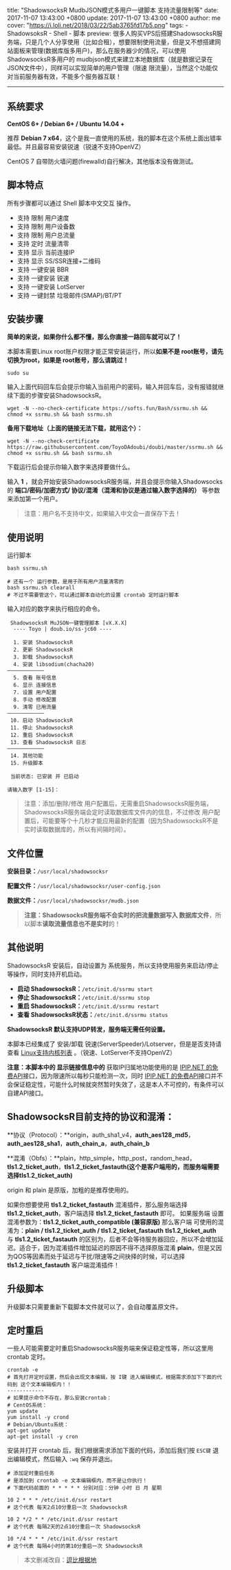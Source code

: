 title: "ShadowsocksR MudbJSON模式多用户一键脚本 支持流量限制等"
date: 2017-11-07 13:43:00 +0800
update: 2017-11-07 13:43:00 +0800
author: me
cover: "https://i.loli.net/2018/03/22/5ab3765fd17b5.png"
tags:
    - ShadowsoksR
    - Shell
    - 脚本
preview: 很多人购买VPS后搭建ShadowsocksR服务端，只是几个人分享使用（比如合租），想要限制使用流量，但是又不想搭建网站面板来管理(数据库版多用户)，那么在服务器少的情况，可以使用 ShadowsocksR多用户的 mudbjson模式来建立本地数据库（就是数据记录在JSON文件中），同样可以实现简单的用户管理（限速 限流量），当然这个功能仅对当前服务器有效，不能多个服务器互联！

---

## 系统要求 ##
**CentOS 6+ / Debian 6+ / Ubuntu 14.04 +**

推荐 **Debian 7 x64**，这个是我一直使用的系统，我的脚本在这个系统上面出错率最低。并且最容易安装锐速（锐速不支持OpenVZ）

CentOS 7 自带防火墙问题(firewalld)自行解决，其他版本没有做测试。


<!--more-->


## 脚本特点 ##
所有步骤都可以通过 Shell 脚本中文交互 操作。

 - 支持 限制 用户速度
 - 支持 限制 用户设备数
 - 支持 限制 用户总流量
 - 支持 定时 流量清零
 - 支持 显示 当前连接IP
 - 支持 显示 SS/SSR连接+二维码
 - 支持 一键安装 BBR
 - 支持 一键安装 锐速
 - 支持 一键安装 LotServer
 - 支持 一键封禁 垃圾邮件(SMAP)/BT/PT

## 安装步骤 ##
**简单的来说，如果你什么都不懂，那么你直接一路回车就可以了！**

本脚本需要Linux root账户权限才能正常安装运行，所以**如果不是 root账号，请先切换为root，如果是 root账号，那么请跳过！**

    sudo su

输入上面代码回车后会提示你输入当前用户的密码，输入并回车后，没有报错就继续下面的步骤安装ShadowsocksR。

    wget -N --no-check-certificate https://softs.fun/Bash/ssrmu.sh && chmod +x ssrmu.sh && bash ssrmu.sh

**备用下载地址（上面的链接无法下载，就用这个）：**

    wget -N --no-check-certificate https://raw.githubusercontent.com/ToyoDAdoubi/doubi/master/ssrmu.sh && chmod +x ssrmu.sh && bash ssrmu.sh

下载运行后会提示你输入数字来选择要做什么。

输入 **1** ，就会开始安装ShadowsocksR服务端，并且会提示你输入Shadowsocks的 **端口/密码/加密方式/ 协议/混淆（混淆和协议是通过输入数字选择的）** 等参数来添加第一个用户。

> 注意：用户名不支持中文，如果输入中文会一直保存下去！

## 使用说明 ##
运行脚本

    bash ssrmu.sh
     
    # 还有一个 运行参数，是用于所有用户流量清零的
    bash ssrmu.sh clearall
    # 不过不需要管这个，可以通过脚本自动化的设置 crontab 定时运行脚本

输入对应的数字来执行相应的命令。

     ShadowsocksR MuJSON一键管理脚本 [vX.X.X]
      ---- Toyo | doub.io/ss-jc60 ----
     
      1. 安装 ShadowsocksR
      2. 更新 ShadowsocksR
      3. 卸载 ShadowsocksR
      4. 安装 libsodium(chacha20)
    ————————————
      5. 查看 账号信息
      6. 显示 连接信息
      7. 设置 用户配置
      8. 手动 修改配置
      9. 清零 已用流量
    ————————————
     10. 启动 ShadowsocksR
     11. 停止 ShadowsocksR
     12. 重启 ShadowsocksR
     13. 查看 ShadowsocksR 日志
    ————————————
     14. 其他功能
     15. 升级脚本
     
     当前状态: 已安装 并 已启动
     
    请输入数字 [1-15]：

> 注意：添加/删除/修改 用户配置后，无需重启ShadowsocksR服务端，ShadowsocksR服务端会定时读取数据库文件内的信息，不过修改 用户配置后，可能要等个十几秒才能应用最新的配置（因为ShadowsocksR不是实时读取数据库的，所以有间隔时间）。

## 文件位置 ##
**安装目录：**`/usr/local/shadowsocksr`

**配置文件：**`/usr/local/shadowsocksr/user-config.json`

**数据文件：**`/usr/local/shadowsocksr/mudb.json`

> **注意：**ShadowsocksR服务端**不会实时的把流量数据写入 数据库文件**，所以脚本**读取流量信息也不是实时**的！

## 其他说明 ##
ShadowsocksR 安装后，自动设置为 系统服务，所以支持使用服务来启动/停止等操作，同时支持开机启动。

 - **启动 ShadowsocksR：**`/etc/init.d/ssrmu start`
 - **停止 ShadowsocksR：**`/etc/init.d/ssrmu stop`
 - **重启 ShadowsocksR：**`/etc/init.d/ssrmu restart`
 - **查看 ShadowsocksR状态：**`/etc/init.d/ssrmu status`

**ShadowsocksR 默认支持UDP转发，服务端无需任何设置。**

本脚本已经集成了 安装/卸载 锐速(ServerSpeeder)/Lotserver，但是是否支持请查看 [Linux支持内核列表][1] 。（锐速、LotServer不支持OpenVZ）

**注意：本脚本中的 显示链接信息中的** 获取IP归属地功能使用的是 [IPIP.NET 的免费API][2]接口，因为限速所以每秒只能检测一次，同时 [IPIP.NET 的免费API][3]接口并不会保证稳定性，可能什么时候就突然暂时失效了，这是本人不可控的，有条件可以自建API接口。
## ShadowsocksR目前支持的协议和混淆： ##
**协议（Protocol）：**origin，auth_sha1_v4，**auth_aes128_md5**，**auth_aes128_sha1**，**auth_chain_a**，**auth_chain_b**

**混淆（Obfs）：**plain，http_simple，http_post，random_head，**tls1.2_ticket_auth**，**tls1.2_ticket_fastauth(这个是客户端用的，而服务端需要选择tls1.2_ticket_auth)**

origin 和 plain 是原版，加粗的是推荐使用的。

如果你想要使用 **tls1.2_ticket_fastauth** 混淆插件，那么服务端选择 **tls1.2_ticket_auth**，客户端选择 **tls1.2_ticket_fastauth** 即可。
如果服务端 设置混淆参数为：**tls1.2_ticket_auth_compatible (兼容原版)**
那么客户端 可使用的混淆为：**plain / tls1.2_ticket_auth / tls1.2_ticket_fastauth**
**tls1.2_ticket_auth** 与 **tls1.2_ticket_fastauth** 的区别为，后者不会等待服务器回应，所以不会增加延迟。适合于，因为混淆插件增加延迟的原因不得不选择原版混淆 **plain**，但是又因为QOS等因素而处于延迟与干扰/限速等之间抉择的时候，可以选择 **tls1.2_ticket_fastauth** 客户端混淆插件！

## 升级脚本 ##
升级脚本只需要重新下载脚本文件就可以了，会自动覆盖原文件。
## 定时重启 ##
一些人可能需要定时重启ShadowsocksR服务端来保证稳定性等，所以这里用 crontab 定时。

    crontab -e
    # 首先打开定时设置，然后会出现文本编辑，按 I键 进入编辑模式，根据需求添加下下面的代码到 这个文本编辑框内！！
    ------------
    # 如果提示命令不存在，那么安装crontab：
    # CentOS系统：
    yum update
    yum install -y crond
    # Debian/Ubuntu系统：
    apt-get update
    apt-get install -y cron

安装并打开 crontab 后，我们根据需求添加下面的代码，添加后我们按 `ESC键` 退出编辑模式，然后输入 `:wq` 保存并退出。

    # 添加定时重启任务
    # 是添加到 crontab -e 文本编辑框内，而不是让你执行！
    # 下面代码前面的 * * * * * 分别对应：分钟 小时 日 月 星期
     
    10 2 * * * /etc/init.d/ssr restart
    # 这个代表 每天2点10分重启一次 ShadowsocksR
     
    10 2 */2 * * /etc/init.d/ssr restart
    # 这个代表 每隔2天的2点10分重启一次 ShadowsocksR
     
    10 */4 * * * /etc/init.d/ssr restart
    # 这个代表 每隔4小时的第10分重启一次 ShadowsocksR

> 本文删减改自：[逗比根据地][4]


  [1]: https://www.91yun.co/wp-content/plugins/91yun-serverspeeder/systemlist.html
  [2]: http://freeapi.ipip.net/8.8.8.8
  [3]: http://freeapi.ipip.net/8.8.8.8
  [4]: https://doub.io/ss-jc60/